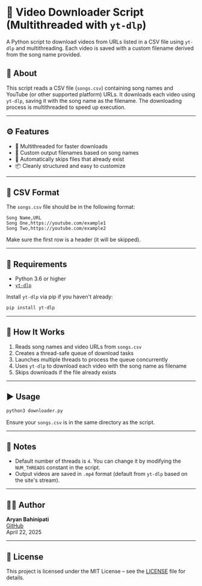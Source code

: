 
# 🎵 Video Downloader Script (Multithreaded with `yt-dlp`)

A Python script to download videos from URLs listed in a CSV file using `yt-dlp` and multithreading. Each video is saved with a custom filename derived from the song name provided.

## 📁 About

This script reads a CSV file (`songs.csv`) containing song names and YouTube (or other supported platform) URLs. It downloads each video using `yt-dlp`, saving it with the song name as the filename. The downloading process is multithreaded to speed up execution.

---

## ⚙️ Features

- 🔁 Multithreaded for faster downloads
- 🎯 Custom output filenames based on song names
- 🛑 Automatically skips files that already exist
- 📦 Cleanly structured and easy to customize

---

## 📄 CSV Format

The `songs.csv` file should be in the following format:

```csv
Song Name,URL
Song One,https://youtube.com/example1
Song Two,https://youtube.com/example2
```

Make sure the first row is a header (it will be skipped).

---

## 🚀 Requirements

- Python 3.6 or higher
- [`yt-dlp`](https://github.com/yt-dlp/yt-dlp)

Install `yt-dlp` via pip if you haven't already:

```bash
pip install yt-dlp
```

---

## 🧠 How It Works

1. Reads song names and video URLs from `songs.csv`
2. Creates a thread-safe queue of download tasks
3. Launches multiple threads to process the queue concurrently
4. Uses `yt-dlp` to download each video with the song name as filename
5. Skips downloads if the file already exists

---

## ▶️ Usage

```bash
python3 downloader.py
```

Ensure your `songs.csv` is in the same directory as the script.

---

## 📝 Notes

- Default number of threads is `4`. You can change it by modifying the `NUM_THREADS` constant in the script.
- Output videos are saved in `.mp4` format (default from `yt-dlp` based on the site's stream).

---

## 🧑‍💻 Author

**Aryan Bahinipati**  
[GitHub](https://github.com/yourusername)  
April 22, 2025

---

## 📄 License

This project is licensed under the MIT License – see the [LICENSE](LICENSE) file for details.
